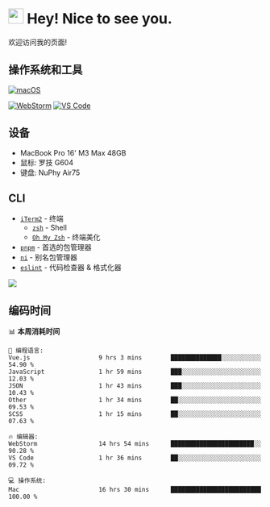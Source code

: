 # <img src="https://emojis.slackmojis.com/emojis/images/1531849430/4246/blob-sunglasses.gif?1531849430" width="30"/> Hey! Nice to see you.

欢迎访问我的页面!
<!--
<p style="font-weight:800;">
    Projects 👉🏻
    <a href="https://blog.fassr.com/">我的博客</a> 
  </p>
-->

## 操作系统和工具

[![macOS](https://img.shields.io/badge/macOS-Sequoia-000000?style=flat-square&logo=apple)](https://www.apple.com/macos/macos-sequoia/)

[![WebStorm](https://img.shields.io/badge/IDE-WebStorm-000000?style=flat-square&logo=WebStorm)](https://www.jetbrains.com/webstorm/)
[![VS Code](https://img.shields.io/badge/IDE-VSCode-007ACC?style=flat-square&logo=Visual-studio-code)](https://code.visualstudio.com/)

## 设备

- MacBook Pro 16' M3 Max 48GB
- 鼠标: 罗技 G604
- 键盘: NuPhy Air75

## CLI

- [`iTerm2`](https://iterm2.com/index.html) - 终端
  - [`zsh`](https://zsh.org/) - Shell
  - [`Oh My Zsh`](https://ohmyz.sh/) - 终端美化
- [`pnpm`](https://pnpm.io/) - 首选的包管理器
- [`ni`](https://github.com/antfu/ni) - 别名包管理器
- [`eslint`](https://eslint.org/) - 代码检查器 & 格式化器

[//]: # (## 技术堆栈（以下都不会）)

[//]: # ()
[//]: # ([![JavaScript]&#40;https://img.shields.io/badge/-JavaScript-F7DF1E?style=flat-square&logo=javascript&logoColor=000000&labelColor=%23F7DF1C&color=%23FFCE5A&#41;]&#40;https://www.javascript.com/&#41;)

[//]: # ([![TypeScript]&#40;https://img.shields.io/badge/-TypeScript-3178C6?style=flat-square&logo=typescript&logoColor=ffffff&#41;]&#40;https://www.typescriptlang.org/&#41;)

[//]: # ()
[//]: # ([![Vue]&#40;https://img.shields.io/badge/-Vue-4FC08D?style=flat-square&logo=vue.js&logoColor=ffffff&#41;]&#40;https://vuejs.org/&#41;)

[//]: # ([![Nuxt]&#40;https://img.shields.io/badge/-Nuxt-00DC82?style=flat-square&logo=nuxt.js&logoColor=ffffff&#41;]&#40;https://nuxtjs.org/&#41;)

[//]: # ([![React]&#40;https://img.shields.io/badge/-React-61DAFB?style=flat-square&logo=react&logoColor=ffffff&#41;]&#40;https://reactjs.org/&#41;)

[//]: # ([![Next]&#40;https://img.shields.io/badge/-Next-000000?style=flat-square&logo=next.js&logoColor=ffffff&#41;]&#40;https://nextjs.org/&#41;)

[//]: # ([![NestJs]&#40;https://img.shields.io/badge/-NestJs-E0234E?style=flat-square&logo=nestjs&logoColor=ffffff&#41;]&#40;https://nestjs.com/&#41;)

[//]: # ()
[//]: # ([![Webpack]&#40;https://img.shields.io/badge/-Webpack-8DD6F9?style=flat-square&logo=webpack&logoColor=ffffff&#41;]&#40;https://webpack.js.org/&#41;)

[//]: # ([![Vite]&#40;https://img.shields.io/badge/-Vite-646CFF?style=flat-square&logo=Vite&logoColor=ffffff&#41;]&#40;https://vitejs.dev/&#41;)

[//]: # ()
[//]: # ([![MySQL]&#40;https://img.shields.io/badge/-MySQL-4479A1?style=flat-square&logo=MySQL&logoColor=ffffff&#41;]&#40;https://www.mysql.com/&#41;)

[//]: # ([![MongoDB]&#40;https://img.shields.io/badge/-MongoDB-47A248?style=flat-square&logo=MongoDB&logoColor=ffffff&#41;]&#40;https://www.mongodb.com/&#41;)

[//]: # ()
[//]: # ([![html5]&#40;https://img.shields.io/badge/-HTML5-E34F26?style=flat-square&logo=html5&logoColor=ffffff&#41;]&#40;https://www.w3schools.com/html/&#41;)

[//]: # ([![CSS3]&#40;https://img.shields.io/badge/-CSS3-1572B6?style=flat-square&logo=CSS3&logoColor=ffffff&#41;]&#40;https://www.w3schools.com/css/&#41;)

[//]: # ([![Sass]&#40;https://img.shields.io/badge/-Sass-CC6699?style=flat-square&logo=sass&logoColor=ffffff&#41;]&#40;https://sass-lang.com/&#41;)

[//]: # ([![Less]&#40;https://img.shields.io/badge/-Less-1D365D?style=flat-square&logo=Less&logoColor=ffffff&#41;]&#40;https://less.bootcss.com/&#41;)

[//]: # ()
[//]: # ([![Git]&#40;https://img.shields.io/badge/-Git-%23F05032?style=flat-square&logo=git&logoColor=%23ffffff&#41;]&#40;https://git-scm.com/&#41;)

[//]: # ([![npm]&#40;https://img.shields.io/badge/-NPM-CB3837?style=flat-square&logo=npm&logoColor=ffffff&#41;]&#40;http://npmjs.com/&#41;)

[//]: # ([![Yarn]&#40;https://img.shields.io/badge/-Yarn-2C8EBB?style=flat-square&logo=Yarn&logoColor=ffffff&#41;]&#40;https://yarnpkg.com/&#41;)

[//]: # ([![pnpm]&#40;https://img.shields.io/badge/-pnpm-f69220?style=flat-square&logo=pnpm&logoColor=ffffff&#41;]&#40;https://pnpm.io/&#41;)


<img src="https://count.getloli.com/get/@:sunpm">

## 编码时间

<!--START_SECTION:waka-->
📊 **本周消耗时间** 

```text
💬 编程语言: 
Vue.js                   9 hrs 3 mins        ██████████████░░░░░░░░░░░   54.90 % 
JavaScript               1 hr 59 mins        ███░░░░░░░░░░░░░░░░░░░░░░   12.03 % 
JSON                     1 hr 43 mins        ███░░░░░░░░░░░░░░░░░░░░░░   10.43 % 
Other                    1 hr 34 mins        ██░░░░░░░░░░░░░░░░░░░░░░░   09.53 % 
SCSS                     1 hr 15 mins        ██░░░░░░░░░░░░░░░░░░░░░░░   07.63 % 

🔥 编辑器: 
WebStorm                 14 hrs 54 mins      ███████████████████████░░   90.28 % 
VS Code                  1 hr 36 mins        ██░░░░░░░░░░░░░░░░░░░░░░░   09.72 % 

💻 操作系统: 
Mac                      16 hrs 30 mins      █████████████████████████   100.00 % 
```


<!--END_SECTION:waka-->


